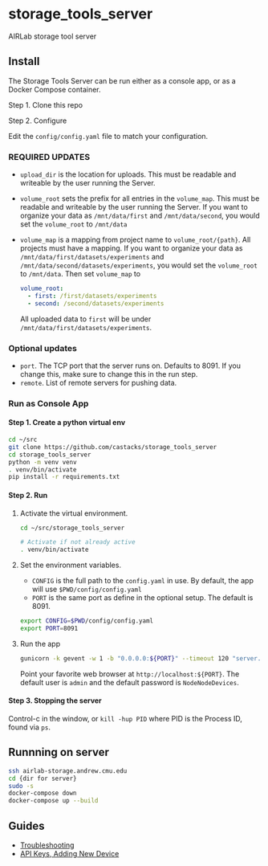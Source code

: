 # storage_tools_server

AIRLab storage tool server

## Install

The Storage Tools Server can be run either as a console app, or as a Docker Compose container.

Step 1. Clone this repo

Step 2. Configure

Edit the `config/config.yaml` file to match your configuration.

### REQUIRED UPDATES

* `upload_dir` is the location for uploads.  This must be readable and writeable by the user running the Server.
* `volume_root` sets the prefix for all entries in the `volume_map`.  This must be readable and writeable by the user running the Server. If you want to organize your data as `/mnt/data/first` and `/mnt/data/second`, you would set the `volume_root` to `/mnt/data`
* `volume_map` is a mapping from project name to `volume_root/{path}`.  All projects must have a mapping. If you want to organize your data as `/mnt/data/first/datasets/experiments` and `/mnt/data/second/datasets/experiments`, you would set the `volume_root` to `/mnt/data`. Then set `volume_map` to

    ```yaml
    volume_root:
      - first: /first/datasets/experiments
      - second: /second/datasets/experiments
    ```

    All uploaded data to `first` will be under `/mnt/data/first/datasets/experiments`.  

### Optional updates

* `port`.  The TCP port that the server runs on.  Defaults to 8091.  If you change this, make sure to change this in the run step.  
* `remote`. List of remote servers for pushing data.  

### Run as Console App

#### Step 1. Create a python virtual env

``` bash
cd ~/src
git clone https://github.com/castacks/storage_tools_server
cd storage_tools_server
python -m venv venv
. venv/bin/activate
pip install -r requirements.txt
```

#### Step 2. Run

1. Activate the virtual environment.

    ``` bash
    cd ~/src/storage_tools_server

    # Activate if not already active
    . venv/bin/activate
    ```

2. Set the environment variables.
    * `CONFIG` is the full path to the `config.yaml` in use.  By default, the app will use `$PWD/config/config.yaml`
    * `PORT` is the same port as define in the optional setup. The default is 8091.

    ``` bash
    export CONFIG=$PWD/config/config.yaml
    export PORT=8091
    ```

3. Run the app

    ``` bash
    gunicorn -k gevent -w 1 -b "0.0.0.0:${PORT}" --timeout 120 "server.app:app"
    ```

    Point your favorite web browser at `http://localhost:${PORT}`. The default user is `admin` and the default password is `NodeNodeDevices`.

#### Step 3. Stopping the server

Control-c in the window, or `kill -hup PID` where PID is the Process ID, found via `ps`.

## Runnning on server

``` bash
ssh airlab-storage.andrew.cmu.edu
cd {dir for server}
sudo -s
docker-compose down
docker-compose up --build
```

## Guides

* [Troubleshooting](docs/Troubleshooting.md)
* [API Keys, Adding New Device](docs/KeyManagement.md)
